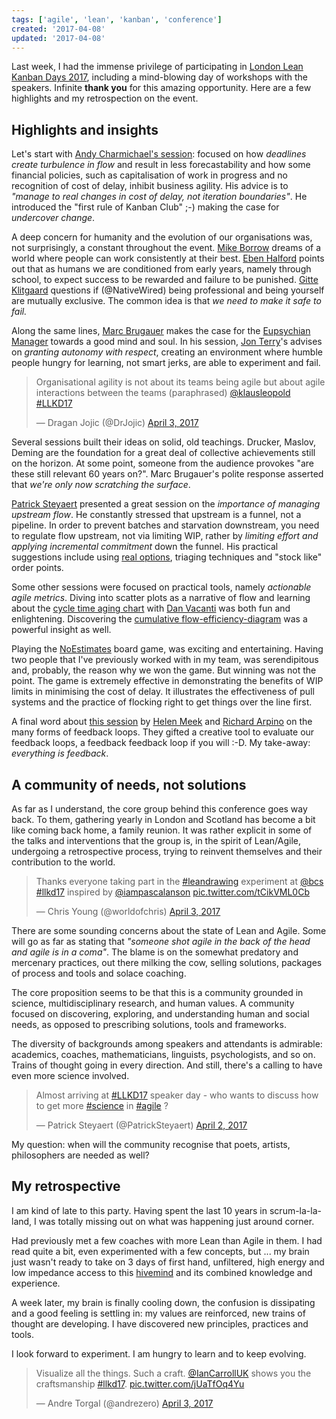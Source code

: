```yaml
---
tags: ['agile', 'lean', 'kanban', 'conference']
created: '2017-04-08'
updated: '2017-04-08'
---
```


Last week, I had the immense privilege of participating in [London Lean Kanban Days 2017](http://lanyrd.com/2017/llkd17/), including a mind-blowing day of workshops with the speakers. Infinite **thank you** for this amazing opportunity. Here are a few highlights and my retrospection on the event.

<!-- abstract -->

## Highlights and insights

Let's start with [Andy Charmichael's session](http://lanyrd.com/2017/llkd17/sfqrwh/): focused on how _deadlines create turbulence in flow_ and result in less forecastability and how some financial policies, such as capitalisation of work in progress and no recognition of cost of delay, inhibit business agility. His advice is to _"manage to real changes in cost of delay, not iteration boundaries"_. He introduced the "first rule of Kanban Club" ;-) making the case for _undercover change_.

A deep concern for humanity and the evolution of our organisations was, not surprisingly, a constant throughout the event. [Mike Borrow](https://twitter.com/asplake) dreams of a world where people can work consistently at their best. [Eben Halford](https://twitter.com/Ebstar) points out that as humans we are conditioned from early years, namely through school, to expect success to be rewarded and failure to be punished. [Gitte Klitgaard](https://twitter.com/NativeWired) questions if (@NativeWired) being professional and being yourself are mutually exclusive. The common idea is that _we need to make it safe to fail._

Along the same lines, [Marc Brugauer](https://twitter.com/somesheep) makes the case for the [Eupsychian Manager](https://vimeo.com/193227418) towards a good mind and soul. In his session, [Jon Terry](https://twitter.com/leankitjon)'s advises on _granting autonomy with respect_, creating an environment where humble people hungry for learning, not smart jerks, are able to experiment and fail.

<blockquote class="twitter-tweet" data-lang="en"><p lang="en" dir="ltr">Organisational agility is not about its teams being agile but about agile interactions between the teams (paraphrased) <a href="https://twitter.com/klausleopold">@klausleopold</a> <a href="https://twitter.com/hashtag/LLKD17?src=hash">#LLKD17</a></p>&mdash; Dragan Jojic (@DrJojic) <a href="https://twitter.com/DrJojic/status/848931519632736256">April 3, 2017</a></blockquote>
<script async src="//platform.twitter.com/widgets.js" charset="utf-8"></script>

Several sessions built their ideas on solid, old teachings. Drucker, Maslov, Deming are the foundation for a great deal of collective achievements still on the horizon. At some point, someone from the audience provokes "are these still relevant 60 years on?". Marc Brugauer's polite response asserted that _we're only now scratching the surface_.

[Patrick Steyaert](https://twitter.com/PatrickSteyaert) presented a great session on the _importance of managing upstream flow_. He constantly stressed that upstream is a funnel, not a pipeline. In order to prevent batches and starvation downstream, you need to regulate flow upstream, not via limiting WIP, rather by _limiting effort and applying incremental commitment_ down the funnel. His practical suggestions include using [real options](http://www.agilecoach.net/coach-tools/real-options/), triaging techniques and "stock like" order points.

Some other sessions were focused on practical tools, namely _actionable agile metrics_. Diving into scatter plots as a narrative of flow and learning about the [cycle time aging chart](https://www.actionableagile.com/cycle-time-aging-charts/) with [Dan Vacanti](https://twitter.com/danvacanti) was both fun and enlightening. Discovering the [cumulative flow-efficiency-diagram](http://www.agilerescue.de/the-cummulative-flowefficiency-diagram-new-kanban-metric/) was a powerful insight as well.

Playing the [NoEstimates](https://github.com/pip72/no-estimates-game) board game, was exciting and entertaining. Having two people that I've previously worked with in my team, was serendipitous and, probably, the reason why we won the game. But winning was not the point. The game is extremely effective in demonstrating the benefits of WIP limits in minimising the cost of delay. It illustrates the effectiveness of pull systems and the practice of flocking right to get things over the line first.

A final word about [this session](https://www.slideshare.net/helenmeek/swimming-in-the-sea-of-feedback-llkd17) by [Helen Meek](http://blogs.ripple-rock.com/helenmeek/default.aspx) and [Richard Arpino](http://blogs.ripple-rock.com/helenmeek/default.aspx) on the many forms of feedback loops. They gifted a creative tool to evaluate our feedback loops, a feedback feedback loop if you will :-D. My take-away: _everything is feedback_.

## A community of needs, not solutions

As far as I understand, the core group behind this conference goes way back. To them, gathering yearly in London and Scotland has become a bit like coming back home, a family reunion. It was rather explicit in some of the talks and interventions that the group is, in the spirit of Lean/Agile, undergoing a retrospective process, trying to reinvent themselves and their contribution to the world.

<blockquote class="twitter-tweet" data-lang="en"><p lang="en" dir="ltr">Thanks everyone taking part in the <a href="https://twitter.com/hashtag/leandrawing?src=hash">#leandrawing</a> experiment at <a href="https://twitter.com/bcs">@bcs</a> <a href="https://twitter.com/hashtag/llkd17?src=hash">#llkd17</a> inspired by <a href="https://twitter.com/iampascalanson">@iampascalanson</a> <a href="https://t.co/tCikVML0Cb">pic.twitter.com/tCikVML0Cb</a></p>&mdash; Chris Young (@worldofchris) <a href="https://twitter.com/worldofchris/status/848891180331016192">April 3, 2017</a></blockquote>
<script async src="//platform.twitter.com/widgets.js" charset="utf-8"></script>

There are some sounding concerns about the state of Lean and Agile. Some will go as far as stating that _"someone shot agile in the back of the head and agile is in a coma"_. The blame is on the somewhat predatory and mercenary practices, out there milking the cow, selling solutions, packages of process and tools and solace coaching.

The core proposition seems to be that this is a community grounded in science, multidisciplinary research, and human values. A community focused on discovering, exploring, and understanding human and social needs, as opposed to prescribing solutions, tools and frameworks.

The diversity of backgrounds among speakers and attendants is admirable: academics, coaches, mathematicians, linguists, psychologists, and so on. Trains of thought going in every direction. And still, there's a calling to have even more science involved.

<blockquote class="twitter-tweet" data-lang="en"><p lang="en" dir="ltr">Almost arriving at <a href="https://twitter.com/hashtag/LLKD17?src=hash">#LLKD17</a> speaker day - who wants to discuss how to get more <a href="https://twitter.com/hashtag/science?src=hash">#science</a> in <a href="https://twitter.com/hashtag/agile?src=hash">#agile</a> ?</p>&mdash; Patrick Steyaert (@PatrickSteyaert) <a href="https://twitter.com/PatrickSteyaert/status/848445457001054208">April 2, 2017</a></blockquote>
<script async src="//platform.twitter.com/widgets.js" charset="utf-8"></script>

My question: when will the community recognise that poets, artists, philosophers are needed as well?

## My retrospective

I am kind of late to this party. Having spent the last 10 years in scrum-la-la-land, I was totally missing out on what was happening just around corner.

Had previously met a few coaches with more Lean than Agile in them. I had read quite a bit, even experimented with a few concepts, but ... my brain just wasn't ready to take on 3 days of first hand, unfiltered, high energy and low impedance access to this [hivemind](https://twitter.com/judyrees/status/849304310374694912) and its combined knowledge and experience.

A week later, my brain is finally cooling down, the confusion is dissipating and a good feeling is settling in: my values are reinforced, new trains of thought are developing. I have discovered new principles, practices and tools.

I look forward to experiment. I am hungry to learn and to keep evolving.

<blockquote class="twitter-tweet" data-lang="en"><p lang="en" dir="ltr">Visualize all the things. Such a craft. <a href="https://twitter.com/IanCarrollUK">@IanCarrollUK</a> shows you the craftsmanship <a href="https://twitter.com/hashtag/llkd17?src=hash">#llkd17</a>. <a href="https://t.co/jUaTfOq4Yu">pic.twitter.com/jUaTfOq4Yu</a></p>&mdash; Andre Torgal (@andrezero) <a href="https://twitter.com/andrezero/status/848893786839240704">April 3, 2017</a></blockquote>
<script async src="//platform.twitter.com/widgets.js" charset="utf-8"></script>
